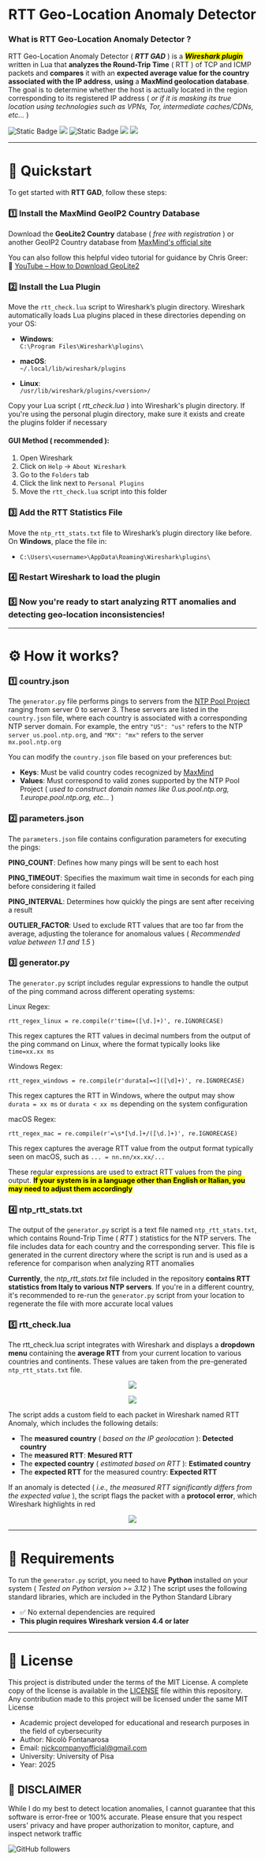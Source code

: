 # RTT Geo-Location Anomaly Detector

### What is RTT Geo-Location Anomaly Detector ?

RTT Geo-Location Anomaly Detector ( ***RTT GAD*** ) is a <mark>***Wireshark plugin***</mark> written in Lua that **analyzes the Round-Trip Time** ( RTT ) of TCP and ICMP packets and **compares** it with an **expected average value for the country associated with the IP address**, **using** a **MaxMind geolocation database**. The goal is to determine whether the host is actually located in the region corresponding to its registered IP address ( *or if it is masking its true location using technologies such as VPNs, Tor, intermediate caches/CDNs, etc...* )

![Static Badge](https://img.shields.io/badge/python-%20%3E%203.12-green?style=flat&labelColor=red&color=greed)
<a href="https://www.wireshark.org/"><img src="https://img.shields.io/badge/Wireshark-%20%3E%204.4-%234285F4?labelColor=blue)"></a>
![Static Badge](https://img.shields.io/badge/license-MIT-blue)
<a href="https://www.maxmind.com/en/geoip-databases"><img src="[https://img.shields.io/github/v/release/xnbox/DeepfakeHTTP?style=flat-square&color=28A745](https://img.shields.io/badge/MaxMind-Database-%237DCDA3?labelColor=%23FFA200)"></a>
<a href="https://github.com/Nicofontanarosa"><img src="https://img.shields.io/badge/powered_by-Nicofontanarosa-blueviolet"></a>

---

# 🤸 Quickstart

To get started with **RTT GAD**, follow these steps:

### 1️⃣ Install the MaxMind GeoIP2 Country Database

Download the **GeoLite2 Country** database ( *free with registration* ) or another GeoIP2 Country database from [MaxMind's official site](https://www.maxmind.com/en/geoip-databases)

You can also follow this helpful video tutorial for guidance by Chris Greer:   
🔗 [YouTube – How to Download GeoLite2](https://www.youtube.com/watch?v=IlVppluWTHw)

### 2️⃣ Install the Lua Plugin

Move the `rtt_check.lua` script to Wireshark’s plugin directory. Wireshark automatically loads Lua plugins placed in these directories depending on your OS:

- **Windows**:  
  `C:\Program Files\Wireshark\plugins\`
  
- **macOS**:  
  `~/.local/lib/wireshark/plugins`
  
- **Linux**:  
  `/usr/lib/wireshark/plugins/<version>/`

Copy your Lua script ( *rtt_check.lua* ) into Wireshark's plugin directory. If you're using the personal plugin directory, make sure it exists and create the plugins folder if necessary

#### GUI Method ( recommended ):

1. Open Wireshark
2. Click on `Help` → `About Wireshark`
3. Go to the `Folders` tab
4. Click the link next to `Personal Plugins`
5. Move the `rtt_check.lua` script into this folder

### 3️⃣ Add the RTT Statistics File

Move the `ntp_rtt_stats.txt` file to Wireshark’s plugin directory like before. On **Windows**, place the file in:

- `C:\Users\<username>\AppData\Roaming\Wireshark\plugins\`

### 4️⃣ Restart Wireshark to load the plugin

### 5️⃣ Now you're ready to start analyzing RTT anomalies and detecting geo-location inconsistencies!

---

# ⚙️ How it works?

### 1️⃣ country.json

The `generator.py` file performs pings to servers from the [NTP Pool Project](https://www.ntppool.org/en/) ranging from server 0 to server 3. These servers are listed in the `country.json` file, where each country is associated with a corresponding NTP server domain. For example, the entry `"US": "us"` refers to the NTP `server us.pool.ntp.org`, and `"MX": "mx"` refers to the server `mx.pool.ntp.org`

You can modify the `country.json` file based on your preferences but:

- **Keys**: Must be valid country codes recognized by [MaxMind](https://www.maxmind.com/download/geoip/misc/region_codes.csv)
- **Values**: Must correspond to valid zones supported by the NTP Pool Project ( *used to construct domain names like 0.us.pool.ntp.org, 1.europe.pool.ntp.org, etc...* )

### 2️⃣ parameters.json

The `parameters.json` file contains configuration parameters for executing the pings:

**PING_COUNT**: Defines how many pings will be sent to each host

**PING_TIMEOUT**: Specifies the maximum wait time in seconds for each ping before considering it failed

**PING_INTERVAL**: Determines how quickly the pings are sent after receiving a result

**OUTLIER_FACTOR**: Used to exclude RTT values that are too far from the average, adjusting the tolerance for anomalous values ( *Recommended value between 1.1 and 1.5* )

### 3️⃣ generator.py

The `generator.py` script includes regular expressions to handle the output of the ping command across different operating systems:

Linux Regex:
```
rtt_regex_linux = re.compile(r'time=([\d.]+)', re.IGNORECASE)
```
This regex captures the RTT values in decimal numbers from the output of the ping command on Linux, where the format typically looks like `time=xx.xx ms`

Windows Regex:
```
rtt_regex_windows = re.compile(r'durata[=<]([\d]+)', re.IGNORECASE)
```
This regex captures the RTT in Windows, where the output may show `durata = xx ms` or `durata < xx ms` depending on the system configuration

macOS Regex:
```
rtt_regex_mac = re.compile(r'=\s*[\d.]+/([\d.]+)', re.IGNORECASE)
```
This regex captures the average RTT value from the output format typically seen on macOS, such as `... = nn.nn/xx.xx/...`

These regular expressions are used to extract RTT values from the ping output. <mark>**If your system is in a language other than English or Italian, you may need to adjust them accordingly**</mark>

### 4️⃣ ntp_rtt_stats.txt

The output of the `generator.py` script is a text file named `ntp_rtt_stats.txt`, which contains Round-Trip Time ( *RTT* ) statistics for the NTP servers. The file includes data for each country and the corresponding server. This file is generated in the current directory where the script is run and is used as a reference for comparison when analyzing RTT anomalies

**Currently**, the *ntp_rtt_stats.txt* file included in the repository **contains RTT statistics from Italy to various NTP servers**. If you're in a different country, it's recommended to re-run the `generator.py` script from your location to regenerate the file with more accurate local values

### 5️⃣ rtt_check.lua

The rtt_check.lua script integrates with Wireshark and displays a **dropdown menu** containing the **average RTT** from your current location to various countries and continents. These values are taken from the pre-generated `ntp_rtt_stats.txt` file.

<p align="center"><img src="img/img1.png" /></p>
<p align="center"><img src="img/img2.png" /></p>

The script adds a custom field to each packet in Wireshark named RTT Anomaly, which includes the following details:

- The **measured country** ( *based on the IP geolocation* ): **Detected country**
- The **measured RTT**:                                       **Mesured RTT**
- The **expected country** ( *estimated based on RTT* ):      **Estimated country**
- The **expected RTT** for the measured country:              **Expected RTT**

If an anomaly is detected ( *i.e., the measured RTT significantly differs from the expected value* ), the script flags the packet with a **protocol error**, which Wireshark highlights in red

<p align="center"><img src="img/img3.png" /></p>

---

# 📌 Requirements

To run the `generator.py` script, you need to have **Python** installed on your system ( *Tested on Python version >= 3.12* )
The script uses the following standard libraries, which are included in the Python Standard Library

- ✅ No external dependencies are required
- **This plugin requires Wireshark version 4.4 or later**

---

# 📄 License

This project is distributed under the terms of the MIT License. A complete copy of the license is available in the [LICENSE](LICENSE) file within this repository. Any contribution made to this project will be licensed under the same MIT License

- Academic project developed for educational and research purposes in the field of cybersecurity
- Author: Nicolò Fontanarosa
- Email: nickcompanyofficial@gmail.com
- University: University of Pisa
- Year: 2025

## 🙌 DISCLAIMER

While I do my best to detect location anomalies, I cannot guarantee that this software is error-free or 100% accurate. Please ensure that you respect users' privacy and have proper authorization to monitor, capture, and inspect network traffic

![GitHub followers](https://img.shields.io/github/followers/Nicofontanarosa?style=social)

